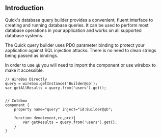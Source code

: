 
## Introduction

Quick's database query builder provides a convenient, fluent interface to creating and running database queries. It can be used to perform most database operations in your application and works on all supported database systems.

The Quick query builder uses PDO parameter binding to protect your application against SQL injection attacks. There is no need to clean strings being passed as bindings.

In order to use `qb` you will need to import the component or use wirebox to make it accessible.


```
// WireBox Directly
query = wirebox.getInstance('Builder@qb');
var getAllResults = query.from('users').get();


// Coldbox
component {
	property name="query" inject="id:Builder@qb";
	
	function demo(event,rc,prc){
		var getResults = query.from('users').get();
	}
}
```



